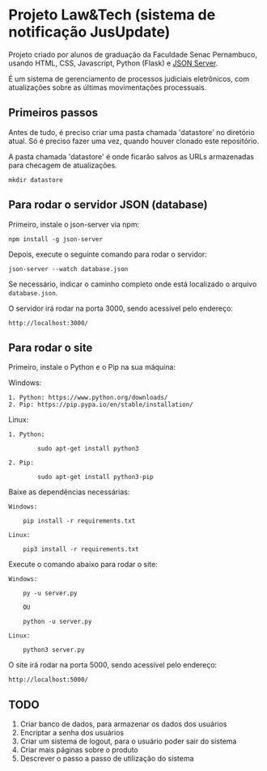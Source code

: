 # Projeto Law&Tech (sistema de notificação JusUpdate)

Projeto criado por alunos de graduação da Faculdade Senac Pernambuco, usando HTML, CSS, Javascript, Python (Flask) e [JSON Server](https://github.com/typicode/json-server).

É um sistema de gerenciamento de processos judiciais eletrônicos, com atualizações sobre as últimas movimentações processuais.

## Primeiros passos

Antes de tudo, é preciso criar uma pasta chamada 'datastore' no diretório atual. Só é preciso fazer uma vez, quando houver clonado este repositório.

A pasta chamada 'datastore' é onde ficarão salvos as URLs armazenadas para checagem de atualizações.

    mkdir datastore

## Para rodar o servidor JSON (database)

Primeiro, instale o json-server via npm:

    npm install -g json-server

Depois, execute o seguinte comando para rodar o servidor:

    json-server --watch database.json

Se necessário, indicar o caminho completo onde está localizado o arquivo `database.json`.

O servidor irá rodar na porta 3000, sendo acessível pelo endereço:

    http://localhost:3000/

## Para rodar o site

Primeiro, instale o Python e o Pip na sua máquina:

Windows:
   
    1. Python: https://www.python.org/downloads/
    2. Pip: https://pip.pypa.io/en/stable/installation/

Linux:

    1. Python: 

            sudo apt-get install python3

    2. Pip: 
    
            sudo apt-get install python3-pip  


Baixe as dependências necessárias:

    Windows:

        pip install -r requirements.txt

    Linux:

        pip3 install -r requirements.txt

Execute o comando abaixo para rodar o site:

    Windows:

        py -u server.py

        OU

        python -u server.py

    Linux:

        python3 server.py

O site irá rodar na porta 5000, sendo acessível pelo endereço:

    http://localhost:5000/

## TODO

1. Criar banco de dados, para armazenar os dados dos usuários
2. Encriptar a senha dos usuários
3. Criar um sistema de logout, para o usuário poder sair do sistema
4. Criar mais páginas sobre o produto
5. Descrever o passo a passo de utilização do sistema